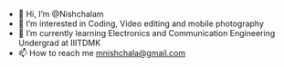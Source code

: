 - 👋 Hi, I’m @Nishchalam
- 👀 I’m interested in Coding, Video editing and mobile photography
- 🌱 I’m currently learning Electronics and Communication Engineering Undergrad at IIITDMK
- 📫 How to reach me mnishchala@gmail.com
